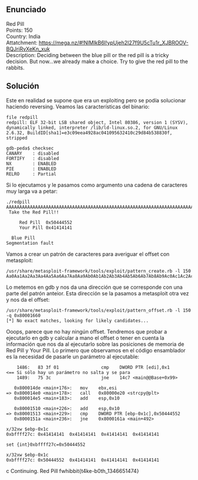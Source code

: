 ## **Enunciado**

Red Pill  
Points: 150   
Country: India   
Attatchment: https://mega.nz/#!NlMlkB6I!ypUjeh2I27f9U5cTu1r_XJBROOV-BQJriRvXeKn_xuk     
Description: Deciding between the blue pill or the red pill is a tricky decision. But now...we already make a choice. Try to give the red pill to the rabbits.  



## **Solución**

Este en realidad se supone que era un exploiting pero se podía solucionar haciendo reversing. Veamos las características del binario:

```
file redpill 
redpill: ELF 32-bit LSB shared object, Intel 80386, version 1 (SYSV), dynamically linked, interpreter /lib/ld-linux.so.2, for GNU/Linux 2.6.32, BuildID[sha1]=e3c09eea4928ac041095632410c29d84b538830f, stripped
```
```
gdb-peda$ checksec 
CANARY    : disabled
FORTIFY   : disabled
NX        : ENABLED
PIE       : ENABLED
RELRO     : Partial
```

Si lo ejecutamos y le pasamos como argumento una cadena de caracteres muy larga va a petar:

```
./redpill AAAAAAAAAAAAAAAAAAAAAAAAAAAAAAAAAAAAAAAAAAAAAAAAAAAAAAAAAAAAAAAAAAAAAAAAAAAAAAAAAAAAAAAAAAAAAAAAAAAAAAAAAAAAAAAAAAAAAA
 Take the Red Pill!! 

     Red Pill  0x50444552
     Your Pill 0x41414141

  Blue Pill
Segmentation fault

```
Vamos a crear un patrón de caracteres para averiguar el offset con metasploit:

```
/usr/share/metasploit-framework/tools/exploit/pattern_create.rb -l 150
Aa0Aa1Aa2Aa3Aa4Aa5Aa6Aa7Aa8Aa9Ab0Ab1Ab2Ab3Ab4Ab5Ab6Ab7Ab8Ab9Ac0Ac1Ac2Ac3Ac4Ac5Ac6Ac7Ac8Ac9Ad0Ad1Ad2Ad3Ad4Ad5Ad6Ad7Ad8Ad9Ae0Ae1Ae2Ae3Ae4Ae5Ae6Ae7Ae8Ae9
```

Lo metemos en gdb y nos da una dirección que se corresponde con una parte del patrón anteior. Esta dirección se la pasamos a metasploit otra vez y nos da el offset:

```
/usr/share/metasploit-framework/tools/exploit/pattern_offset.rb -l 150 -q 0x80001660
[*] No exact matches, looking for likely candidates...
```

Ooops, parece que no hay ningún offset. Tendremos que probar a ejecutarlo en gdb y calcular a mano el offset o tener en cuenta la información que nos da al ejecutarlo sobre las posiciones de memoria de Red Pill y Your Pill.
Lo primero que observamos en el código ensamblador es la necesidad de pasarle un parámetro al ejecutable:

```
    1486:	83 3f 01             	cmp    DWORD PTR [edi],0x1        <== Si sólo hay un parámetro no salta y se para
    1489:	75 3c                	jne    14c7 <main@@Base+0x99>  
```

```
   0x800014de <main+176>:	mov    ebx,esi
=> 0x800014e0 <main+178>:	call   0x80000e20 <strcpy@plt>
   0x800014e5 <main+183>:	add    esp,0x10
```

```
   0x80001510 <main+226>:	add    esp,0x10
=> 0x80001513 <main+229>:	cmp    DWORD PTR [ebp-0x1c],0x50444552
   0x8000151a <main+236>:	jne    0x8000161a <main+492>
```

```
x/32xw $ebp-0x1c
0xbffff27c:	0x41414141	0x41414141	0x41414141	0x41414141
```
```
set {int}0xbffff27c=0x50444552
```
```
x/32xw $ebp-0x1c
0xbffff27c:	0x50444552	0x41414141	0x41414141	0x41414141
```


c
Continuing.
  Red Pill
  fwhibbit{t4ke-b0th_1346651474} 





